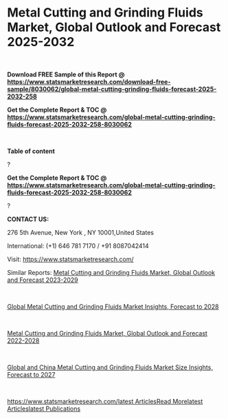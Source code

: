 <h1>Metal Cutting and Grinding Fluids Market, Global Outlook and Forecast 2025-2032</h1><br/><p><strong>Download FREE Sample of this Report @ <a href="https://www.statsmarketresearch.com/download-free-sample/8030062/global-metal-cutting-grinding-fluids-forecast-2025-2032-258">https://www.statsmarketresearch.com/download-free-sample/8030062/global-metal-cutting-grinding-fluids-forecast-2025-2032-258</a></strong></p>
 
 
 
 <div><b>Get the Complete Report & TOC @ <a href="https://www.statsmarketresearch.com/global-metal-cutting-grinding-fluids-forecast-2025-2032-258-8030062">https://www.statsmarketresearch.com/global-metal-cutting-grinding-fluids-forecast-2025-2032-258-8030062</a></b></div>
 
 
 
 <p><br />
 
 <b>Table of content</b></p>
 
 
 
 <p>? </p>
 
 
 
 <div><b>Get the Complete Report & TOC @ <a href="https://www.statsmarketresearch.com/global-metal-cutting-grinding-fluids-forecast-2025-2032-258-8030062">https://www.statsmarketresearch.com/global-metal-cutting-grinding-fluids-forecast-2025-2032-258-8030062</a></b></div>
 
 
 
 <p>? </p>
 
 
 
 <p><b>CONTACT US:</b><br />
 
 276 5th Avenue, New York , NY 10001,United States<br />
 
 International: (+1) 646 781 7170 / +91 8087042414<br />
 
 Visit: <a href="https://www.statsmarketresearch.com/">https://www.statsmarketresearch.com/</a><br />
 
 Similar Reports: <a href="https://www.statsmarketresearch.com/global-metal-cutting-grinding-fluids-forecast-2025-2032-258-8030062">Metal Cutting and Grinding Fluids Market, Global Outlook and Forecast 2023-2029</a><br />
 
 <br />
 
 <a href="https://www.statsmarketresearch.com/global-metal-cutting-grinding-fluids-forecast-2025-2032-258-8030062">Global Metal Cutting and Grinding Fluids Market Insights, Forecast to 2028</a><br />
 
 <br />
 
 <a href="https://www.statsmarketresearch.com/global-metal-cutting-grinding-fluids-forecast-2025-2032-258-8030062">Metal Cutting and Grinding Fluids Market, Global Outlook and Forecast 2022-2028</a><br />
 
 <br />
 
 <a href="https://www.statsmarketresearch.com/global-metal-cutting-grinding-fluids-forecast-2025-2032-258-8030062">Global and China Metal Cutting and Grinding Fluids Market Size Insights, Forecast to 2027</a><br />
 
 <br />
 
 <a href="https://gyeongbokgung.com">https://www.statsmarketresearch.com/</a><a href="https://hallyeomaritime.com">latest Articles</a><a href="https://jingwansa.com">Read More</a><a href="https://nguoiviet.jp/">latest Articles</a><a href="https://www.intelmarketresearch.com/">latest Publications</a></p>